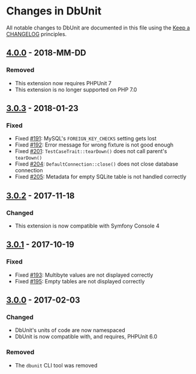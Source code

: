 # Changes in DbUnit

All notable changes to DbUnit are documented in this file using the [Keep a CHANGELOG](http://keepachangelog.com/) principles.

## [4.0.0] - 2018-MM-DD

### Removed

* This extension now requires PHPUnit 7
* This extension is no longer supported on PHP 7.0

## [3.0.3] - 2018-01-23

### Fixed

* Fixed [#191](https://github.com/sebastianbergmann/dbunit/pull/191): MySQL's `FOREIGN_KEY_CHECKS` setting gets lost
* Fixed [#192](https://github.com/sebastianbergmann/dbunit/pull/192): Error message for wrong fixture is not good enough
* Fixed [#201](https://github.com/sebastianbergmann/dbunit/pull/201): `TestCaseTrait::tearDown()` does not call parent's `tearDown()`
* Fixed [#204](https://github.com/sebastianbergmann/dbunit/pull/204): `DefaultConnection::close()` does not close database connection
* Fixed [#205](https://github.com/sebastianbergmann/dbunit/pull/205): Metadata for empty SQLite table is not handled correctly

## [3.0.2] - 2017-11-18

### Changed

* This extension is now compatible with Symfony Console 4

## [3.0.1] - 2017-10-19

### Fixed

* Fixed [#193](https://github.com/sebastianbergmann/dbunit/pull/193): Multibyte values are not displayed correctly
* Fixed [#195](https://github.com/sebastianbergmann/dbunit/issues/195): Empty tables are not displayed correctly

## [3.0.0] - 2017-02-03

### Changed

* DbUnit's units of code are now namespaced
* DbUnit is now compatible with, and requires, PHPUnit 6.0

### Removed

* The `dbunit` CLI tool was removed

[4.0.0]: https://github.com/sebastianbergmann/dbunit/compare/3.0.3...4.0.0
[3.0.3]: https://github.com/sebastianbergmann/dbunit/compare/3.0.2...3.0.3
[3.0.2]: https://github.com/sebastianbergmann/dbunit/compare/3.0.1...3.0.2
[3.0.1]: https://github.com/sebastianbergmann/dbunit/compare/3.0.0...3.0.1
[3.0.0]: https://github.com/sebastianbergmann/dbunit/compare/2.0...3.0.0

